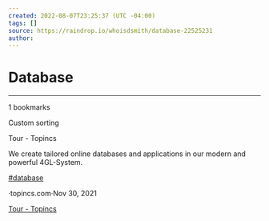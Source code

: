 ```yaml
---
created: 2022-08-07T23:25:37 (UTC -04:00)
tags: []
source: https://raindrop.io/whoisdsmith/database-22525231
author: 
---
```


# Database

---
1 bookmarks

Custom sorting

Tour - Topincs

We create tailored online databases and applications in our modern and powerful 4GL-System.

[#database](https://raindrop.io/whoisdsmith/database-22525231/search/sort=-sort&perpage=30&page=0&search=%23database)

·topincs.com·Nov 30, 2021

[Tour - Topincs](https://www.topincs.com/tour)
